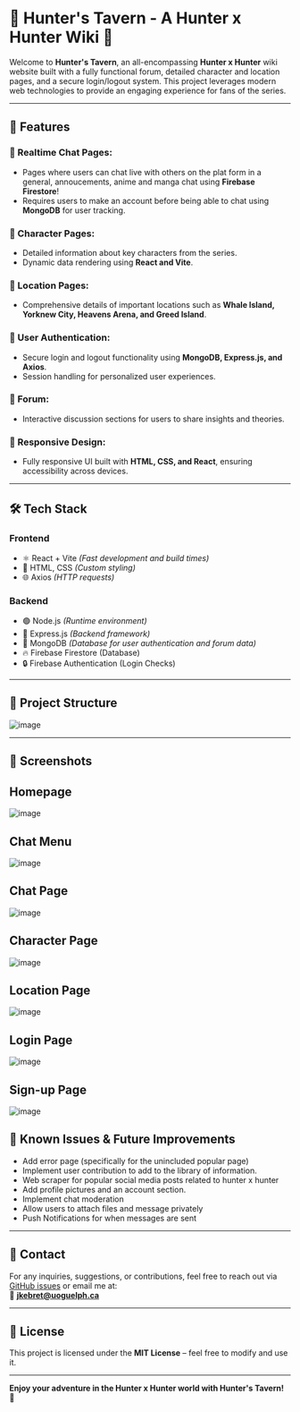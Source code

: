 # 🏹 Hunter's Tavern - A Hunter x Hunter Wiki 🏹

Welcome to **Hunter's Tavern**, an all-encompassing **Hunter x Hunter** wiki website built with a fully functional forum, detailed character and location pages, and a secure login/logout system. This project leverages modern web technologies to provide an engaging experience for fans of the series.

---

## 🚀 Features

### 🔹 Realtime Chat Pages:
- Pages where users can chat live with others on the plat form in a general, annoucements, anime and manga chat using **Firebase Firestore**!
- Requires users to make an account before being able to chat using **MongoDB** for user tracking.

### 🔹 Character Pages:
- Detailed information about key characters from the series.
- Dynamic data rendering using **React and Vite**.

### 🔹 Location Pages:
- Comprehensive details of important locations such as **Whale Island, Yorknew City, Heavens Arena, and Greed Island**.

### 🔹 User Authentication:
- Secure login and logout functionality using **MongoDB, Express.js, and Axios**.
- Session handling for personalized user experiences.

### 🔹 Forum:
- Interactive discussion sections for users to share insights and theories.

### 🔹 Responsive Design:
- Fully responsive UI built with **HTML, CSS, and React**, ensuring accessibility across devices.

---

## 🛠️ Tech Stack

### **Frontend**
- ⚛️ React + Vite *(Fast development and build times)*
- 🎨 HTML, CSS *(Custom styling)*
- 🌐 Axios *(HTTP requests)*

### **Backend**
- 🟢 Node.js *(Runtime environment)*
- 🚀 Express.js *(Backend framework)*
- 💾 MongoDB *(Database for user authentication and forum data)*
- 🔥 Firebase Firestore (Database)
- 🔒 Firebase Authentication (Login Checks)

---

## 📁 Project Structure
![image](https://github.com/user-attachments/assets/98b59a66-662d-49da-9900-342b6b93d1a4)


---

## 📸 Screenshots 
## Homepage
![image](https://github.com/user-attachments/assets/c9713c24-33ab-4da4-9004-50682ece16d9)

## Chat Menu
![image](https://github.com/user-attachments/assets/2e200f88-c4da-4a6d-af9e-a547b0dfb392)

## Chat Page
![image](https://github.com/user-attachments/assets/e4cd3dd4-6fa1-4eec-bf24-f0fa8f2dcc75)

## Character Page
![image](https://github.com/user-attachments/assets/a245fb76-95a2-4086-8056-db3284341ddc)

## Location Page
![image](https://github.com/user-attachments/assets/190c974e-2401-4ed8-af7e-283a9c311f71)


## Login Page
![image](https://github.com/user-attachments/assets/18e674f8-d5c2-45aa-a316-ed86e5d54e00)


## Sign-up Page
![image](https://github.com/user-attachments/assets/49e32719-230b-49e7-81f7-571927445d7a)

## 🐞 Known Issues & Future Improvements
- Add error page (specifically for the unincluded popular page)
- Implement user contribution to add to the library of information.
- Web scraper for popular social media posts related to hunter x hunter
- Add profile pictures and an account section.
- Implement chat moderation
- Allow users to attach files and message privately
- Push Notifications for when messages are sent

---

## 📧 Contact

For any inquiries, suggestions, or contributions, feel free to reach out via [GitHub issues](https://github.com/yourusername/HuntersTavern/issues) or email me at:  
📩 **[jkebret@uoguelph.ca](mailto:jkebret@uoguelph.ca)**

---

## 📜 License

This project is licensed under the **MIT License** – feel free to modify and use it.

---

**Enjoy your adventure in the Hunter x Hunter world with Hunter's Tavern!** 🏹






